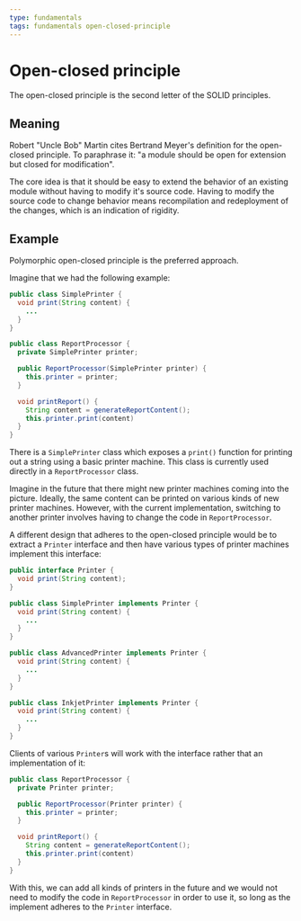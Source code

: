```yaml
---
type: fundamentals
tags: fundamentals open-closed-principle
---
```


# Open-closed principle

The open-closed principle is the second letter of the SOLID principles.

## Meaning

Robert "Uncle Bob" Martin cites Bertrand Meyer's definition for the open-closed principle. To paraphrase it: "a module should be open for extension but closed for modification".

The core idea is that it should be easy to extend the behavior of an existing module without having to modify it's source code. Having to modify the source code to change behavior means recompilation and redeployment of the changes, which is an indication of rigidity.

## Example

Polymorphic open-closed principle is the preferred approach.

Imagine that we had the following example:
```java
public class SimplePrinter {
  void print(String content) {
    ...
  }
}

public class ReportProcessor {
  private SimplePrinter printer;

  public ReportProcessor(SimplePrinter printer) {
    this.printer = printer;
  }

  void printReport() {
    String content = generateReportContent();
    this.printer.print(content)
  }
}
```

There is a `SimplePrinter` class which exposes a `print()` function for printing out a string using a basic printer machine. This class is currently used directly in a `ReportProcessor` class.

Imagine in the future that there might new printer machines coming into the picture. Ideally, the same content can be printed on various kinds of new printer machines. However, with the current implementation, switching to another printer involves having to change the code in `ReportProcessor`.

A different design that adheres to the open-closed principle would be to extract a `Printer` interface and then have various types of printer machines implement this interface:
```java
public interface Printer {
  void print(String content);
}

public class SimplePrinter implements Printer {
  void print(String content) {
    ...
  }
}

public class AdvancedPrinter implements Printer {
  void print(String content) {
    ...
  }
}

public class InkjetPrinter implements Printer {
  void print(String content) {
    ...
  }
}
```

Clients of various `Printer`s will work with the interface rather that an implementation of it:
```java
public class ReportProcessor {
  private Printer printer;

  public ReportProcessor(Printer printer) {
    this.printer = printer;
  }

  void printReport() {
    String content = generateReportContent();
    this.printer.print(content)
  }
}
```

With this, we can add all kinds of printers in the future and we would not need to modify the code in `ReportProcessor` in order to use it, so long as the implement adheres to the `Printer` interface.
